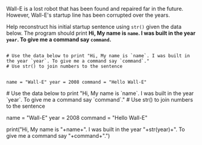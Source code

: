 Wall-E is a lost robot that has been found and repaired far in the future. However, Wall-E's startup line has been corrupted over the years.

Help reconstruct his initial startup sentence using `str()` given the data below. The program should print **Hi, My name is `name`. I was built in the year `year`. To give me a command say `command`.**

<Editor lang="python" type="exercise">
<code>
# Use the data below to print "Hi, My name is `name`. I was built in the year `year`. To give me a command say `command`."
# Use str() to join numbers to the sentence

name = "Wall-E"
year = 2008
command = "Hello Wall-E"
</code>

<solution>
# Use the data below to print "Hi, My name is `name`. I was built in the year `year`. To give me a command say `command`."
# Use str() to join numbers to the sentence

name = "Wall-E"
year = 2008
command = "Hello Wall-E"

print("Hi, My name is "+name+". I was built in the year "+str(year)+". To give me a command say "+command+".")
</solution>
</Editor>